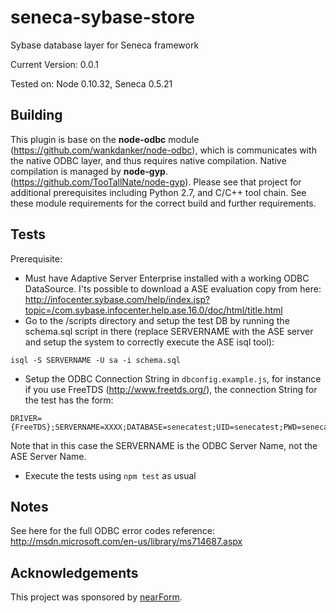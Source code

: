 seneca-sybase-store
==================

Sybase database layer for Seneca framework

Current Version: 0.0.1

Tested on: Node 0.10.32, Seneca 0.5.21

Building
-----
This plugin is base on the **node-odbc** module (https://github.com/wankdanker/node-odbc), which
is communicates with the native ODBC layer, and thus requires native compilation. Native compilation is managed by **node-gyp**. (https://github.com/TooTallNate/node-gyp). Please see that project for additional prerequisites including Python 2.7, and C/C++ tool chain.
 See these module requirements for the correct build and further requirements.

Tests
-----
Prerequisite:
* Must have Adaptive Server Enterprise installed with a working ODBC DataSource. I'ts possible to download a ASE evaluation copy from here: http://infocenter.sybase.com/help/index.jsp?topic=/com.sybase.infocenter.help.ase.16.0/doc/html/title.html
* Go to the /scripts directory and setup the test DB by running the schema.sql script in there (replace SERVERNAME with the ASE server and setup the system to correctly execute the ASE isql tool):
```
isql -S SERVERNAME -U sa -i schema.sql
```
* Setup the ODBC Connection String in `dbconfig.example.js`, for instance if you use FreeTDS (http://www.freetds.org/), the connection String for the test has the form:
```
DRIVER={FreeTDS};SERVERNAME=XXXX;DATABASE=senecatest;UID=senecatest;PWD=senecatest;
```
  Note that in this case the SERVERNAME is the ODBC Server Name, not the ASE Server Name.

* Execute the tests using `npm test` as usual

Notes
-----
See here for the full ODBC error codes reference: http://msdn.microsoft.com/en-us/library/ms714687.aspx

Acknowledgements
----------------

This project was sponsored by [nearForm](http://nearform.com).
